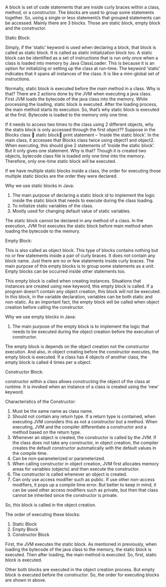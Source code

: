 A block is set of code statements that are inside curly braces within a class, method, or a constructor. The blocks are used to group some statements together. So, using a single or less statement/s that grouped statements can be accessed. Mainly there are 3 blocks. Those are static block, empty block and the constructor.


Static Block:

Simply, if the ‘static’ keyword is used when declaring a block, that block is called as static block.  It is called as static initialization block too. A static block can be identified as a set of instructions that is run only once when a class is loaded into memory by Java ClassLoader. This is because it is an option for initializing or setting up the class at run-time. The keyword 'static' indicates that it spans all instances of the class. It is like a mini-global set of instructions.

Normally, static block is executed before the main method in a class. Why is that? There are 2 actions done by the JVM when executing a java class. First JVM loads the bytecode of the java class into the memory. While processing the loading, static block is executed. After the loading process, the main method starts its execution. So, that’s why static block is executed at the first. Bytecode is loaded to the memory only one time. 

If it needs to access two times to the class using 2 different objects, why the statis block is only accessed through the first object?? Suppose in the Blocks class  static block print statement – ‘Inside the static block’. In the main class, it accesses that Blocks class twice using object1 and object2. When executing, this should give 2 statements of  ‘Inside the static block’. But it only gives one statement. Why is that? Though it is created two objects, bytecode class file is loaded only one time into the memory. Therefore, only one-time static block will be executed.

If we have multiple static blocks inside a class, the order for executing those multiple static blocks are the order they were declared.

Why we use static blocks in Java: 
1.	The main purpose of declaring a static block id to implement the logic inside the static block that needs to execute during the class loading. 
2.	To initialize static variables of the class.
3.	Mostly used for changing default value of static variables. 

The static block cannot be declared in any method of a class. In the execution, JVM first executes the static block before main method when loading the bytecode to the memory.



Empty Block:

This is also called as object block. This type of blocks contains nothing but no or few statements inside a pair of curly braces. It does not contain any block name. Just there are no or few statements inside curly braces. The main purpose of this empty blocks is to group some statements as a unit. Empty blocks can be occurred inside other statements too. 

This empty block is called when creating instances. Situations that instances are created using new keyword, this empty block is called. If a program doesn’t contain any object creation, this block will not be executed. In this block, in the variable declaration, variables can be both static and non-static. As an important fact, the empty block will be called when object creation before calling the constructor. 

Why we use empty blocks in Java: 
1.	The main purpose of the empty block is to implement the logic that needs to be executed during the object creation before the execution of constructor.

The empty block is depends on the object creation not the constructor execution. And also, in object creating before the constructor executes, the empty block is executed. If a class has 4 objects of another class, the empty block is called 4 times per a object. 



Constructor Block:

constructor within a class allows constructing the object of the class at runtime. It is invoked when an instance of a class is created using the ‘new’ keyword. 

Characteristics of the Constructor:
1.	Must be the same name as class name.
2.	Should not contain any return type. If a return type is contained, when executing JVM considers this as not a constructor but a method. When executing, JVM and the compiler differentiate a constructor and a method based on the return type.
3.	Whenever an object is created, the constructor is called by the JVM. If the class does not take any constructor, in object creation, the compiler creates the default constructor automatically with the default values in the compile time. 
4.	Can be non-parameterized or parameterized.
5.	When calling constructor in object creation, JVM first allocates memory areas for variables (objects) and then execute the constructor. 
6.	The constructor is called whenever an object is created.
7.	Can only use access modifier such as public. If use other non-access modifiers, it pops up a compile time error. But better to keep in mind, it can be used other access modifiers such as private, but then that class cannot be inherited since the constructor is private.

So, this block is called in the object creation.



The order of executing these blocks:
1.	Static Block
2.	Empty Block
3.	Constructor Block


First, the JVM executes the static block. As mentioned in previously, when loading the bytecode of the java class to the memory, the static block is executed. Then after loading, the main method is executed. So, first, static block is executed. 

Other both blocks are executed in the object creation process. But empty block is executed before the constructor. So, the order for executing blocks are shown in above.
